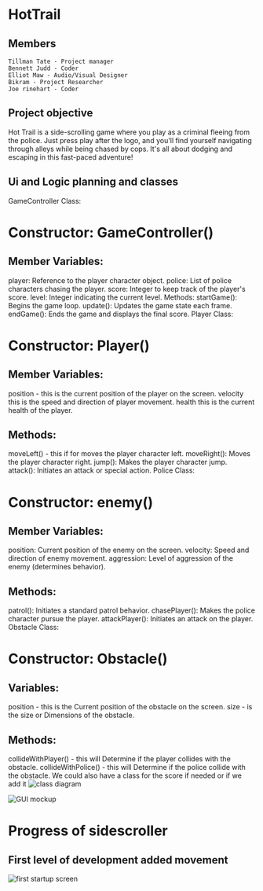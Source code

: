 # HotTrail

## Members
    Tillman Tate - Project manager
    Bennett Judd - Coder
    Elliot Maw - Audio/Visual Designer
    Bikram - Project Researcher
    Joe rinehart - Coder
    
## Project objective
Hot Trail is a side-scrolling game where you play as a criminal fleeing from the police.
Just press play after the logo, and you'll find yourself navigating through alleys while being chased by cops.
It's all about dodging and escaping in this fast-paced adventure!
## Ui and Logic planning and classes
GameController Class:

# Constructor: GameController()
## Member Variables:
player: Reference to the player character object.
police: List of police characters chasing the player.
score: Integer to keep track of the player's score.
level: Integer indicating the current level.
Methods:
startGame(): Begins the game loop.
update(): Updates the game state each frame.
endGame(): Ends the game and displays the final score.
Player Class:

# Constructor: Player()
## Member Variables:
position - this is the current position of the player on the screen.
velocity this is the speed and direction of player movement.
health this is the current health of the player.
## Methods:
moveLeft() - this if for moves the player character left.
moveRight(): Moves the player character right.
jump(): Makes the player character jump.
attack(): Initiates an attack or special action.
Police Class:


# Constructor: enemy()
## Member Variables:
position: Current position of the enemy on the screen.
velocity: Speed and direction of enemy movement.
aggression: Level of aggression of the enemy (determines behavior).
## Methods:
patrol(): Initiates a standard patrol behavior.
chasePlayer(): Makes the police character pursue the player.
attackPlayer(): Initiates an attack on the player.
Obstacle Class:

# Constructor: Obstacle()
## Variables:
position - this is the Current position of the obstacle on the screen.
size - is the size or Dimensions of the obstacle.
## Methods:
collideWithPlayer() - this will Determine if the player collides with the obstacle.
collideWithPolice() - this will Determine if the police collide with the obstacle.
We could also have a class for the score if needed or if we add it
![class diagram](https://github.com/DONALD-DUNK/SideScroller/blob/main/images/Screenshot%202024-02-20%20at%209.33.23%20AM.png?raw=true)

![GUI mockup](https://github.com/DONALD-DUNK/SideScroller/blob/main/images/image.jpg?raw=true)

# Progress of sidescroller
## First level of development added movement
![first startup screen](https://github.com/DONALD-DUNK/SideScroller/blob/main/images/Screenshot%202024-02-22%20at%209.18.09%20AM.png?raw=true)
